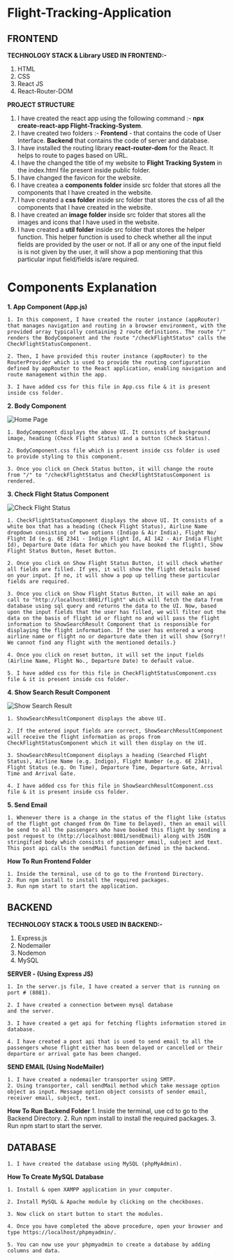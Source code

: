 # Flight-Tracking-Application

## FRONTEND

**TECHNOLOGY STACK & Library USED IN FRONTEND:-**

1. HTML
2. CSS
3. React JS
4. React-Router-DOM

**PROJECT STRUCTURE**

1. I have created the react app using the following command :- **npx create-react-app Flight-Tracking-System**.
2. I have created two folders :- **Frontend** - that contains the code of User Interface. **Backend** that contains the code of server and database.
2. I have installed the routing library **react-router-dom** for the React. It helps to route to pages based on URL.
3. I have the changed the title of my website to **Flight Tracking System** in the index.html file present inside public folder.
4. I have changed the favicon for the website.
5. I have createa a **components folder** inside src folder that stores all the components that I have created in the website.
6. I have created a **css folder** inside src folder that stores the css of all the components that I have created in the website.
7. I have created an **image folder** inside src folder that stores all the images and icons that I have used in the website.
8. I have created a **util folder** inside src folder that stores the helper function. This helper function is used to check whether all the input fields are provided by the user or not. If all or any one of the input field is is not given by the user, it will show a pop mentioning that this particular input field/fields is/are required.

# Components Explanation

**1. App Component (App.js)**

    1. In this component, I have created the router instance (appRouter) that manages navigation and routing in a browser environment, with the provided array typically containing 2 route definitions. The route "/" renders the BodyComponent and the route "/checkFlightStatus" calls the CheckFlightStatusComponent.

    2. Then, I have provided this router instance (appRouter) to the RouterProvider which is used to provide the routing configuration defined by appRouter to the React application, enabling navigation and route management within the app.

    3. I have added css for this file in App.css file & it is present inside css folder.

**2. Body Component**

![Home Page](./Images/homepage.png)

    1. BodyComponent displays the above UI. It consists of background image, heading (Check Flight Status) and a button (Check Status). 

    2. BodyComponent.css file which is present inside css folder is used to provide styling to this component.

    3. Once you click on Check Status button, it will change the route from "/" to "/checkFlightStatus and CheckFlightStatusComponent is rendered.


**3. Check Flight Status Component**

![Check Flight Status](./Images/checkflightstatus.png)


    1. CheckFlightStatusComponent displays the above UI. It consists of a white box that has a heading (Check Flight Status), Airline Name dropdown consisting of two options (Indigo & Air India), Flight No/ Flight Id (e.g. 6E 2341 - Indigo Flight Id, AI 142 - Air India Flight Id), Departure Date (data for which you have booked the flight), Show Flight Status Button, Reset Button.

    2. Once you click on Show Flight Status Button, it will check whether all fields are filled. If yes, it will show the flight details based on your input. If no, it will show a pop up telling these particular fields are required.

    3. Once you click on Show Flight Status Button, it will make an api call to "http://localhost:8081/flight" which will fetch the data from database using sql query and returns the data to the UI. Now, based upon the input fields that the user has filled, we will filter out the data on the basis of flight id or flight no and will pass the flight information to ShowSearchResult Component that is responsible for displaying the flight information. If the user has entered a wrong airline name or flight no or departure date then it will show {Sorry!! We cannot find any flight with the mentioned details.}

    4. Once you click on reset button, it will set the input fields (Airline Name, Flight No., Departure Date) to default value.

    5. I have added css for this file in CheckFlightStatusComponent.css file & it is present inside css folder.



**4. Show Search Result Component**

![Show Search Result](./Images/showsearchresult.png)

    1. ShowSearchResultComponent displays the above UI.

    2. If the entered input fields are correct, ShowSearchResultComponent will receive the flight information as props from CheckFlightStatusComponent which it will then display on the UI.
    
    3. ShowSearchResultComponent displays a heading (Searched Flight Status), Airline Name (e.g. Indigo), Flight Number (e.g. 6E 2341), Flight Status (e.g. On Time), Departure Time, Departure Gate, Arrival Time and Arrival Gate.

    4. I have added css for this file in ShowSearchResultComponent.css file & it is present inside css folder.

**5. Send Email**

    1. Whenever there is a change in the status of the flight like (status of the flight got changed from On Time to Delayed), then an email will be send to all the passengers who have booked this flight by sending a post request to (http://localhost:8081/sendEmail) along with JSON stringified body which consists of passenger email, subject and text. This post api calls the sendMail function defined in the backend.

**How To Run Frontend Folder**

    1. Inside the terminal, use cd to go to the Frontend Directory.
    2. Run npm install to install the required packages.
    3. Run npm start to start the application.



## BACKEND

**TECHNOLOGY STACK & TOOLS USED IN BACKEND:-**

1. Express.js
2. Nodemailer
3. Nodemon
4. MySQL


**SERVER - (Using Express JS)**

    1. In the server.js file, I have created a server that is running on port # (8081). 

    2. I have created a connection between mysql database 
    and the server.
    
    3. I have created a get api for fetching flights information stored in database.
    
    4. I have created a post api that is used to send email to all the passengers whose flight either has been delayed or cancelled or their departure or arrival gate has been changed.


**SEND EMAIL (Using NodeMailer)**

    1. I have created a nodemailer transporter using SMTP.
    2. Using transporter, call sendMail method which take message option object as input. Message option object consists of sender email, receiver email, subject, text.

**How To Run Backend Folder**
    1. Inside the terminal, use cd to go to the Backend Directory.
    2. Run npm install to install the required packages.
    3. Run npm start to start the server.



## DATABASE

    1. I have created the database using MySQL (phpMyAdmin).


**How To Create MySQL Database**

    1. Install & open XAMPP application in your computer.

    2. Install MySQL & Apache module by clicking on the checkboxes. 
    
    3. Now click on start button to start the modules.
    
    4. Once you have completed the above procedure, open your browser and type https://localhost/phpmyadmin/.
    
    5. You can now use your phpmyadmin to create a database by adding columns and data.
